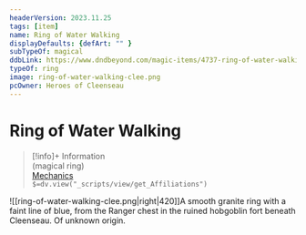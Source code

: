 ```yaml
---
headerVersion: 2023.11.25
tags: [item]
name: Ring of Water Walking
displayDefaults: {defArt: "" }
subTypeOf: magical
ddbLink: https://www.dndbeyond.com/magic-items/4737-ring-of-water-walking
typeOf: ring
image: ring-of-water-walking-clee.png
pcOwner: Heroes of Cleenseau
---
```

# Ring of Water Walking
>[!info]+ Information  
> (magical ring)  
> [Mechanics](https://www.dndbeyond.com/magic-items/4737-ring-of-water-walking)  
> `$=dv.view("_scripts/view/get_Affiliations")`

![[ring-of-water-walking-clee.png|right|420]]A smooth granite ring with a faint line of blue, from the Ranger chest in the ruined hobgoblin fort beneath Cleenseau. Of unknown origin.
